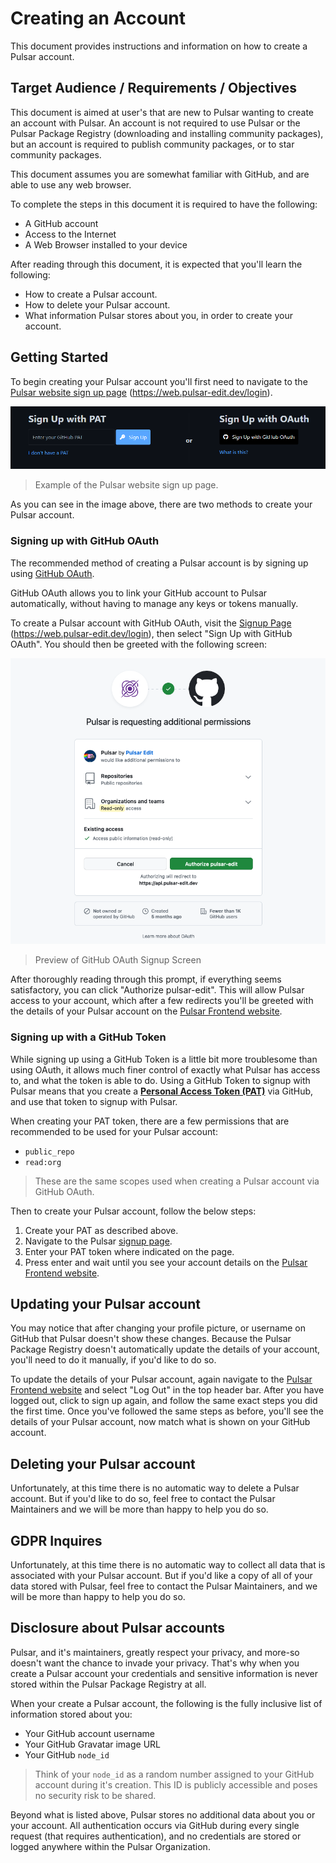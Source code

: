 # Creating an Account

This document provides instructions and information on how to create a Pulsar account.

## Target Audience / Requirements / Objectives

This document is aimed at user's that are new to Pulsar wanting to create an account with Pulsar. An account is not required to use Pulsar or the Pulsar Package Registry (downloading and installing community packages), but an account is required to publish community packages, or to star community packages.

This document assumes you are somewhat familiar with GitHub, and are able to use any web browser.

To complete the steps in this document it is required to have the following:

  * A GitHub account
  * Access to the Internet
  * A Web Browser installed to your device

After reading through this document, it is expected that you'll learn the following:

  * How to create a Pulsar account.
  * How to delete your Pulsar account.
  * What information Pulsar stores about you, in order to create your account.

## Getting Started

To begin creating your Pulsar account you'll first need to navigate to the [Pulsar website sign up page](https://web.pulsar-edit.dev/login) (https://web.pulsar-edit.dev/login).

![Image of the Pulsar Website Sign Up Page](./assets/pulsar-website-sign-up-page.png "Pulsar Website Sign Up Page")

> Example of the Pulsar website sign up page.

As you can see in the image above, there are two methods to create your Pulsar account.

### Signing up with GitHub OAuth

The recommended method of creating a Pulsar account is by signing up using [GitHub OAuth](https://docs.github.com/en/apps/oauth-apps/building-oauth-apps/authorizing-oauth-apps).

GitHub OAuth allows you to link your GitHub account to Pulsar automatically, without having to manage any keys or tokens manually.

To create a Pulsar account with GitHub OAuth, visit the [Signup Page](https://web.pulsar-edit.dev/login) (https://web.pulsar-edit.dev/login), then select "Sign Up with GitHub OAuth". You should then be greeted with the following screen:

![Image of GitHub OAuth Signup Screen](./assets/pulsar-oauth-screen.png "GitHub OAuth Signup Screen")

> Preview of GitHub OAuth Signup Screen

After thoroughly reading through this prompt, if everything seems satisfactory, you can click "Authorize pulsar-edit". This will allow Pulsar access to your account, which after a few redirects you'll be greeted with the details of your Pulsar account on the [Pulsar Frontend website](./glossary.md).

### Signing up with a GitHub Token

While signing up using a GitHub Token is a little bit more troublesome than using OAuth, it allows much finer control of exactly what Pulsar has access to, and what the token is able to do. Using a GitHub Token to signup with Pulsar means that you create a [**Personal Access Token (PAT)**](https://docs.github.com/en/authentication/keeping-your-account-and-data-secure/creating-a-personal-access-token) via GitHub, and use that token to signup with Pulsar.

When creating your PAT token, there are a few permissions that are recommended to be used for your Pulsar account:

  * `public_repo`
  * `read:org`

> These are the same scopes used when creating a Pulsar account via GitHub OAuth.

Then to create your Pulsar account, follow the below steps:

1. Create your PAT as described above.
2. Navigate to the Pulsar [signup page](https://web.pulsar-edit.dev/login).
3. Enter your PAT token where indicated on the page.
4. Press enter and wait until you see your account details on the [Pulsar Frontend website](./glossary.md).

## Updating your Pulsar account

You may notice that after changing your profile picture, or username on GitHub that Pulsar doesn't show these changes. Because the Pulsar Package Registry doesn't automatically update the details of your account, you'll need to do it manually, if you'd like to do so.

To update the details of your Pulsar account, again navigate to the [Pulsar Frontend website](https://web.pulsar-edit.dev/) and select "Log Out" in the top header bar. After you have logged out, click to sign up again, and follow the same exact steps you did the first time. Once you've followed the same steps as before, you'll see the details of your Pulsar account, now match what is shown on your GitHub account.

## Deleting your Pulsar account

Unfortunately, at this time there is no automatic way to delete a Pulsar account. But if you'd like to do so, feel free to contact the Pulsar Maintainers and we will be more than happy to help you do so.

## GDPR Inquires

Unfortunately, at this time there is no automatic way to collect all data that is associated with your Pulsar account. But if you'd like a copy of all of your data stored with Pulsar, feel free to contact the Pulsar Maintainers, and we will be more than happy to help you do so.

## Disclosure about Pulsar accounts

Pulsar, and it's maintainers, greatly respect your privacy, and more-so doesn't want the chance to invade your privacy. That's why when you create a Pulsar account your credentials and sensitive information is never stored within the Pulsar Package Registry at all.

When your create a Pulsar account, the following is the fully inclusive list of information stored about you:

  * Your GitHub account username
  * Your GitHub Gravatar image URL
  * Your GitHub `node_id`

> Think of your `node_id` as a random number assigned to your GitHub account during it's creation. This ID is publicly accessible and poses no security risk to be shared.

Beyond what is listed above, Pulsar stores no additional data about you or your account. All authentication occurs via GitHub during every single request (that requires authentication), and no credentials are stored or logged anywhere within the Pulsar Organization.
